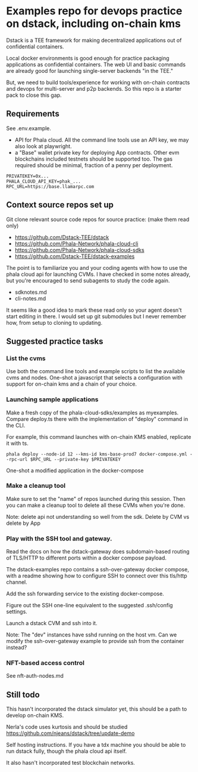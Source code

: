 # Examples repo for devops practice on dstack, including on-chain kms

Dstack is a TEE framework for making decentralized applications out of confidential containers.

Local docker environments is good enough for practice packaging applications as confidential containers.
The web UI and basic commands are already good for launching single-server backends "in the TEE."

But, we need to build tools/experience for working with on-chain contracts and devops for multi-server and p2p backends.
So this repo is a starter pack to close this gap.

## Requirements

See .env.example.

- API for Phala cloud. All the command line tools use an API key, we may also look at playwright.
- a "Base" wallet private key for deploying App contracts. Other evm blockchains included testnets should be supported too. The gas required should be minimal, fraction of a penny per deployment.

```
PRIVATEKEY=0x...
PHALA_CLOUD_API_KEY=phak_...
RPC_URL=https://base.llamarpc.com
```

## Context source repos set up

Git clone relevant source code repos for source practice:
 (make them read only)
- https://github.com/Dstack-TEE/dstack
- https://github.com/Phala-Network/phala-cloud-cli
- https://github.com/Phala-Network/phala-cloud-sdks
- https://github.com/Dstack-TEE/dstack-examples

The point is to familiarize you and your coding agents with how to use the phala cloud api for launching CVMs.
I have checked in some notes already, but you're encouraged to send subagents to study the code again.
- sdknotes.md
- cli-notes.md

It seems like a good idea to mark these read only so your agent doesn't start editing in there.
I would set up git submodules but I never remember how, from setup to cloning to updating.

## Suggested practice tasks

### List the cvms

Use both the command line tools and example scripts to list the available cvms and nodes. One-shot a javascript that selects a configuration with support for on-chain kms and a chain of your choice.

### Launching sample applications
Make a fresh copy of the phala-cloud-sdks/examples as myexamples.
Compare deploy.ts there with the implementation of "deploy" command in the CLI.

For example, this command launches with on-chain KMS enabled, replicate it with ts.
```
phala deploy --node-id 12 --kms-id kms-base-prod7 docker-compose.yml --rpc-url $RPC_URL --private-key $PRIVATEKEY
```

One-shot a modified application in the docker-compose

### Make a cleanup tool
Make sure to set the "name" of repos launched during this session.
Then you can make a cleanup tool to delete all these CVMs when you're done.

Note: delete api not understanding so well from the sdk. Delete by CVM vs delete by App

### Play with the SSH tool and gateway.

Read the docs on how the dstack-gateway does subdomain-based routing of TLS/HTTP to different ports within a docker compose payload.

The dstack-examples repo contains a ssh-over-gateway docker compose, with a readme showing how to configure SSH to connect over this tls/http channel.

Add the ssh forwarding service to the existing docker-compose.

Figure out the SSH one-line equivalent to the suggested .ssh/config settings.

Launch a dstack CVM and ssh into it.

Note: The "dev" instances have sshd running on the host vm. Can we modify the ssh-over-gateway example to provide ssh from the container instead?

### NFT-based access control

See nft-auth-nodes.md 

## Still todo

This hasn't incorporated the dstack simulator yet, this should be a path to develop on-chain KMS.

Nerla's code uses kurtosis and should be studied
https://github.com/njeans/dstack/tree/update-demo

Self hosting instructions. If you have a tdx machine you should be able to run dstack fully, though the phala cloud api itself.

It also hasn't incorporated test blockchain networks.
